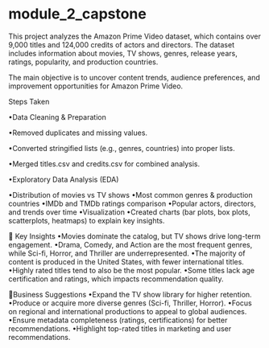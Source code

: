 # module_2_capstone
This project analyzes the Amazon Prime Video dataset, which contains over 9,000 titles and 124,000 credits of actors and directors. The dataset includes information about movies, TV shows, genres, release years, ratings, popularity, and production countries.

The main objective is to uncover content trends, audience preferences, and improvement opportunities for Amazon Prime Video.

Steps Taken

•Data Cleaning & Preparation

•Removed duplicates and missing values.

•Converted stringified lists (e.g., genres, countries) into proper lists.

•Merged titles.csv and credits.csv for combined analysis.

•Exploratory Data Analysis (EDA)

•Distribution of movies vs TV shows
•Most common genres & production countries
•IMDb and TMDb ratings comparison
•Popular actors, directors, and trends over time
•Visualization
•Created charts (bar plots, box plots, scatterplots, heatmaps) to explain key insights.

🔹 Key Insights
•Movies dominate the catalog, but TV shows drive long-term engagement.
•Drama, Comedy, and Action are the most frequent genres, while Sci-fi, Horror, and Thriller are underrepresented.
•The majority of content is produced in the United States, with fewer international titles.
•Highly rated titles tend to also be the most popular.
•Some titles lack age certification and ratings, which impacts recommendation quality.

🔹Business Suggestions
•Expand the TV show library for higher retention.
•Produce or acquire more diverse genres (Sci-fi, Thriller, Horror).
•Focus on regional and international productions to appeal to global audiences.
•Ensure metadata completeness (ratings, certifications) for better recommendations.
•Highlight top-rated titles in marketing and user recommendations.
